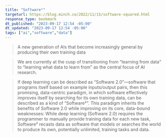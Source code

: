 ```yaml
---
title: "Software²"
targeturl: https://blog.minch.co/2022/11/15/software-squared.html 
response_type: bookmark
dt_published: "2023-09-17 12:54 -05:00"
dt_updated: "2023-09-17 12:54 -05:00"
tags: ["ai","software","data"]
---
```


> A new generation of AIs that become increasingly general by producing their own training data

> We are currently at the cusp of transitioning from “learning from data” to “learning what data to learn from” as the central focus of AI research.

> If deep learning can be described as “Software 2.0”—software that programs itself based on example inputs/output pairs, then this promising, data-centric paradigm, in which software effectively improves itself by searching for its own training data, can be described as a kind of “Software²”. This paradigm inherits the benefits of Software 2.0 while improving on its core, data-bound weaknesses: While deep learning (Software 2.0) requires the programmer to manually provide training data for each new task, Software² recasts data as software that models or searches the world to produce its own, potentially unlimited, training tasks and data.